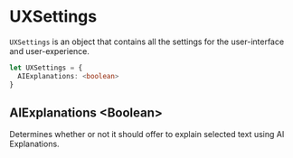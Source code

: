 # UXSettings
`UXSettings` is an object that contains all the settings for the user-interface and user-experience.
```ts
let UXSettings = {
  AIExplanations: <boolean>
}
```

## AIExplanations &lt;Boolean&gt;
Determines whether or not it should offer to explain selected text using AI Explanations.
